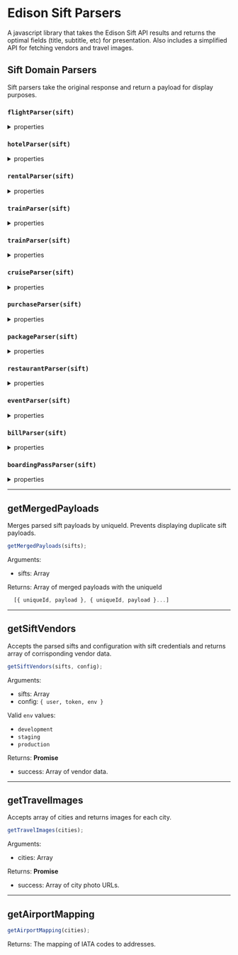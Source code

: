 # Edison Sift Parsers

A javascript library that takes the Edison Sift API results and returns the optimal fields (title, subtitle, etc) for presentation. Also includes a simplified API for fetching vendors and travel images.

## Sift Domain Parsers

Sift parsers take the original response and return a payload for display purposes.

### `flightParser(sift)`

<details>
<summary>properties</summary>

| Property     | Type   | Description                                               |
| ------------ | ------ | --------------------------------------------------------- |
| `type`       | string | 'flight'                                                  |
| `backupIcon` | string | 'flight'                                                  |
| `sift`       | object | The original sift payload                                 |
| `title`      | string | Title for the card                                        |
| `status`     | string | Flight status                                             |
| `subtitle`   | string | Subtitle for the card                                     |
| `emailTime`  | number | Unix time for the associated email                        |
| `endTime`    | string | DateTime string for when the last flight ends             |
| `startTime`  | string | DateTime string for when the first flight departs         |
| `departures` | array  | Array of departure objects                                |
| `airport`    | object | The airport object if found in `AirportMapping`           |
| `city`       | string | A cleaned string with just the name of the departure city |
| `imageQuery` | string | The string that should be provided to image api           |
| `cancelled`  | bool   | If the flight was cancelled                               |
| `vendor`     | string | The vendor's ID to use with the Vendor API                |
| `uniqueId`   | string | ID used to removing duplicate sifts                       |

| departure Property | Type   | Description                                 |
| ------------------ | ------ | ------------------------------------------- |
| `departureTime`    | string | DateTime string for when the flight departs |
| `arrivaltime`      | string | DateTime string for when the flight arrives |
| `airport`          | string | The arrival airport IATA code               |
| `city`             | string | Arrival airport city name                   |
| `destination`      | bool   | If this flight is the final destination     |

</details>

### `hotelParser(sift)`

<details>
<summary>properties</summary>

| Property      | Type   | Description                                           |
| ------------- | ------ | ----------------------------------------------------- |
| `type`        | string | 'hotel'                                               |
| `backupIcon`  | string | 'lodging'                                             |
| `sift`        | object | The original sift payload                             |
| `title`       | string | Title for the card                                    |
| `subtitle`    | string | Subtitle for the card                                 |
| `emailTime`   | number | Unix time for the associated email                    |
| `endTime`     | string | DateTime string for when the hotel reservation ends   |
| `startTime`   | string | DateTime string for when the hotel reservation begins |
| `dates`       | string | The dates for the reservation                         |
| `destination` | string | The location of the reservation                       |
| `imageQuery`  | string | The string that should be provided to image api       |
| `vendor`      | string | The vendor's ID to use with the Vendor API            |
| `uniqueId`    | string | ID used to removing duplicate sifts                   |

</details>

### `rentalParser(sift)`

<details>
<summary>properties</summary>

| Property      | Type   | Description                                     |
| ------------- | ------ | ----------------------------------------------- |
| `type`        | string | 'rental'                                        |
| `backupIcon`  | string | 'carrental'                                     |
| `sift`        | object | The original sift payload                       |
| `startTime`   | string | DateTime string for when the reservation begins |
| `title`       | string | Title for the card                              |
| `status`      | string | Rental status                                   |
| `subtitle`    | string | Subtitle for the card                           |
| `emailTime`   | number | Unix time for the associated email              |
| `pickupTime`  | string | DateTime string for the pickup time             |
| `dropoffTime` | string | DateTime string for the pickup time             |
| `name`        | string | The name of the car in the reservation          |
| `destination` | string | The location of the reservation                 |
| `imageQuery`  | string | The string that should be provided to image api |
| `vendor`      | string | The vendor's ID to use with the Vendor API      |
| `uniqueId`    | string | ID used to removing duplicate sifts             |

</details>

### `trainParser(sift)`

<details>
<summary>properties</summary>

| Property     | Type   | Description                                     |
| ------------ | ------ | ----------------------------------------------- |
| `type`       | string | 'train'                                         |
| `backupIcon` | string | 'train'                                         |
| `sift`       | object | The original sift payload                       |
| `startTime`  | string | DateTime string for when the reservation begins |
| `title`      | string | Title for the card                              |
| `status`     | string | Rental status                                   |
| `subtitle`   | string | Subtitle for the card                           |
| `provider`   | string | The provider                                    |
| `emailTime`  | number | Unix time for the associated email              |
| `dates`      | string | The dates for the reservation                   |
| `imageQuery` | string | The string that should be provided to image api |
| `vendor`     | string | The vendor's ID to use with the Vendor API      |
| `uniqueId`   | string | ID used to removing duplicate sifts             |

</details>

### `trainParser(sift)`

<details>
<summary>properties</summary>

| Property     | Type   | Description                                     |
| ------------ | ------ | ----------------------------------------------- |
| `type`       | string | 'train'                                         |
| `backupIcon` | string | 'train'                                         |
| `sift`       | object | The original sift payload                       |
| `startTime`  | string | DateTime string for when the reservation begins |
| `title`      | string | Title for the card                              |
| `status`     | string | Rental status                                   |
| `subtitle`   | string | Subtitle for the card                           |
| `provider`   | string | The provider                                    |
| `emailTime`  | number | Unix time for the associated email              |
| `dates`      | string | The dates for the reservation                   |
| `imageQuery` | string | The string that should be provided to image api |
| `vendor`     | string | The vendor's ID to use with the Vendor API      |
| `uniqueId`   | string | ID used to removing duplicate sifts             |

</details>

### `cruiseParser(sift)`

<details>
<summary>properties</summary>

| Property      | Type   | Description                                     |
| ------------- | ------ | ----------------------------------------------- |
| `type`        | string | 'cruise'                                        |
| `backupIcon`  | string | 'categoryCruise'                                |
| `sift`        | object | The original sift payload                       |
| `title`       | string | Title for the card                              |
| `subtitle`    | string | Subtitle for the card                           |
| `emailTime`   | number | Unix time for the associated email              |
| `startTime`   | string | DateTime string for when the reservation begins |
| `destination` | string | DateTime string for when the reservation begins |
| `dates`       | string | The dates for the reservation                   |
| `times`       | string | The times for the reservation                   |
| `vendor`      | string | The vendor's ID to use with the Vendor API      |
| `uniqueId`    | string | ID used to removing duplicate sifts             |

</details>

### `purchaseParser(sift)`

<details>
<summary>properties</summary>

| Property        | Type   | Description                                              |
| --------------- | ------ | -------------------------------------------------------- |
| `type`          | string | 'purchase'                                               |
| `backupIcon`    | string | 'packages'                                               |
| `sift`          | object | The original sift payload                                |
| `title`         | string | Title for the card                                       |
| `subtitle`      | string | Subtitle for the card                                    |
| `emailTime`     | number | Unix time for the associated email                       |
| `subcategories` | array  | Array of categories the purchase belongs to              |
| `itemOffered`   | string | The name of the first item in the purchase, if it exists |
| `date`          | string | DateTime string for the purchase time                    |
| `price`         | string | The total for the purchase                               |
| `primaryImage`  | string | The photo of the first item if it exists                 |
| `vendor`        | string | The vendor's ID to use with the Vendor API               |
| `uniqueId`      | string | ID used to removing duplicate sifts                      |

</details>

### `packageParser(sift)`

<details>
<summary>properties</summary>

| Property         | Type   | Description                                    |
| ---------------- | ------ | ---------------------------------------------- |
| `type`           | string | 'shipment'                                     |
| `backupIcon`     | string | 'packages'                                     |
| `sift`           | object | The original sift payload                      |
| `title`          | string | Title for the card                             |
| `subtitle`       | string | Subtitle for the card                          |
| `emailTime`      | number | Unix time for the associated email             |
| `status`         | string | The status of the package                      |
| `startTime`      | string | DateTime for when the email arrived            |
| `endTime`        | string | DateTime for when the package should arrive    |
| `trackingNumber` | string | The purchase tracking number                   |
| `primaryImage`   | string | The image URL of the first item in the package |
| `images`         | array  | URLs for images in the package                 |
| `shipDate`       | string | DateTime for when the package ships            |
| `shipperName`    | string | The name of the shipping provider              |
| `vendor`         | string | The vendor's ID to use with the Vendor API     |
| `uniqueId`       | string | ID used to removing duplicate sifts            |

</details>

### `restaurantParser(sift)`

<details>
<summary>properties</summary>

| Property         | Type   | Description                                |
| ---------------- | ------ | ------------------------------------------ |
| `type`           | string | 'restaurant'                               |
| `backupIcon`     | string | 'categoryRestaurant'                       |
| `sift`           | object | The original sift payload                  |
| `title`          | string | Title for the card                         |
| `subtitle`       | string | Subtitle for the card                      |
| `emailTime`      | number | Unix time for the associated email         |
| `startTime`      | string | DateTime for when the reservation starts   |
| `date`           | string | The date of the reservation                |
| `time`           | string | The time the reservation starts            |
| `ticket`         | string | The URL for the ticket                     |
| `restaurantName` | string | The restaurant name                        |
| `vendor`         | string | The vendor's ID to use with the Vendor API |
| `uniqueId`       | string | ID used to removing duplicate sifts        |

</details>

### `eventParser(sift)`

<details>
<summary>properties</summary>

| Property     | Type   | Description                                |
| ------------ | ------ | ------------------------------------------ |
| `type`       | string | 'event'                                    |
| `backupIcon` | string | 'entertainment'                            |
| `sift`       | object | The original sift payload                  |
| `title`      | string | Title for the card                         |
| `subtitle`   | string | Subtitle for the card                      |
| `emailTime`  | number | Unix time for the associated email         |
| `startTime`  | string | DateTime for when the reservation starts   |
| `ticketUrl`  | string | The URL for the ticket                     |
| `date`       | string | The date of the reservation                |
| `time`       | string | The time the reservation starts            |
| `vendor`     | string | The vendor's ID to use with the Vendor API |
| `uniqueId`   | string | ID used to removing duplicate sifts        |

</details>

### `billParser(sift)`

<details>
<summary>properties</summary>

| Property       | Type   | Description                                |
| -------------- | ------ | ------------------------------------------ |
| `type`         | string | 'bill'                                     |
| `backupIcon`   | string | 'finance'                                  |
| `sift`         | object | The original sift payload                  |
| `title`        | string | Title for the card                         |
| `subtitle`     | string | Subtitle for the card                      |
| `emailTime`    | number | Unix time for the associated email         |
| `startTime`    | string | DateTime of the bill due date              |
| `price`        | array  | The bill amount                            |
| `date`         | string | The due date of the bill                   |
| `emailSubject` | string | The email subject line                     |
| `paymentUrl`   | string | The URL to pay the bill                    |
| `vendor`       | string | The vendor's ID to use with the Vendor API |
| `uniqueId`     | string | ID used to removing duplicate sifts        |

</details>

### `boardingPassParser(sift)`

<details>
<summary>properties</summary>

| Property        | Type   | Description                            |
| --------------- | ------ | -------------------------------------- |
| `type`          | string | 'boardingpass'                         |
| `backupIcon`    | string | 'flight'                               |
| `sift`          | object | The original sift payload              |
| `title`         | string | Title for the card                     |
| `subtitle`      | string | Subtitle for the card                  |
| `emailTime`     | number | Unix time for the associated email     |
| `startTime`     | string | DateTime of the departure              |
| `endTime`       | string | DateTime of the arrival                |
| `reservations`  | array  | Array of objects with reservation data |
| `reservationId` | string | The reservationId                      |
| `uniqueId`      | string | ID used to removing duplicate sifts    |

</details>

---

## getMergedPayloads

Merges parsed sift payloads by uniqueId. Prevents displaying duplicate sift payloads.

```javascript
getMergedPayloads(sifts);
```

Arguments:

- sifts: Array

Returns: Array of merged payloads with the uniqueId

```javascript
  [{ uniqueId, payload }, { uniqueId, payload }...]
```

---

## getSiftVendors

Accepts the parsed sifts and configuration with sift credentials and returns array of corrisponding vendor data.

```javascript
getSiftVendors(sifts, config);
```

Arguments:

- sifts: Array
- config: `{ user, token, env }`

Valid `env` values:

- `development`
- `staging`
- `production`

Returns: **Promise**

- success: Array of vendor data.

---

## getTravelImages

Accepts array of cities and returns images for each city.

```javascript
getTravelImages(cities);
```

Arguments:

- cities: Array

Returns: **Promise**

- success: Array of city photo URLs.

---

## getAirportMapping

```javascript
getAirportMapping(cities);
```

Returns: The mapping of IATA codes to addresses.
